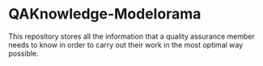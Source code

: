 # QAKnowledge-Modelorama
This repository stores all the information that a quality assurance member needs to know in order to carry out their work in the most optimal way possible.

